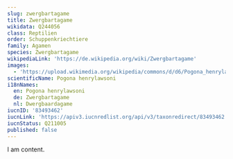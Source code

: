 ```yaml
---
slug: zwergbartagame
title: Zwergbartagame
wikidata: Q244056
class: Reptilien
order: Schuppenkriechtiere
family: Agamen
species: Zwergbartagame
wikipediaLink: 'https://de.wikipedia.org/wiki/Zwergbartagame'
images:
  - 'https://upload.wikimedia.org/wikipedia/commons/d/d6/Pogona_henrylawsoni.jpg'
scientificName: Pogona henrylawsoni
i18nNames:
  en: Pogona henrylawsoni
  de: Zwergbartagame
  nl: Dwergbaardagame
iucnID: '83493462'
iucnLink: 'https://apiv3.iucnredlist.org/api/v3/taxonredirect/83493462'
iucnStatus: Q211005
published: false
---
```


I am content.
